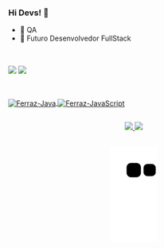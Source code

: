 ### Hi Devs! 🚀
- 🔭 QA
- 🌱 Futuro Desenvolvedor FullStack

##
<div style="display: inline_block"><br>
<a href = "mailto:leandro_ferraz@outlook.com"><img src="https://img.shields.io/badge/-OUTLOOK-%23333?style=for-the-badge&logo=gmail&logoColor=white" target="_blank"></a>
<a href="https://www.linkedin.com/in/ferrazleandro" target="_blank"><img src="https://img.shields.io/badge/-LinkedIn-%230077B5?style=for-the-badge&logo=linkedin&logoColor=white" target="_blank"></a> 
<div>


##
<div style="display: inline_block"><br>
<a href="https://github.com/FerrazLeandro">
<img align="center" alt="Ferraz-Java" height="30" width="40" src="https://cdn.jsdelivr.net/gh/devicons/devicon/icons/java/java-original.svg" width="40" height="40"/>
<img align="center" alt="Ferraz-JavaScript" height="30" width="40" src="https://cdn.jsdelivr.net/gh/devicons/devicon/icons/javascript/javascript-original.svg" width="40" height="40"/>          


##
<div align="center">
<a href="https://github.com/FerrazLeandro">
<img height="165em" src="https://github-readme-stats.vercel.app/api?username=FerrazLeandro&show_icons=true&theme=dark&include_all_commits=true&count_private=true"/>
<img height="165em" src="https://github-readme-stats.vercel.app/api/top-langs/?username=FerrazLeandro&layout=compact&langs_count=7&theme=dark"/>


##
![Snake animation](https://github.com/FerrazLeandro/FerrazLeandro/blob/output/github-contribution-grid-snake.svg)
</div>
